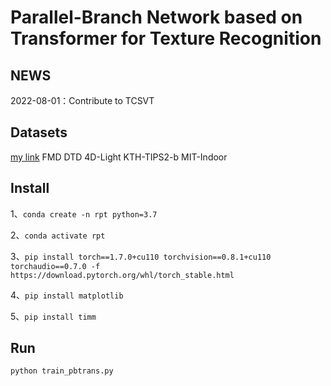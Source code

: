 # Parallel-Branch Network based on Transformer for Texture Recognition


## NEWS
2022-08-01：Contribute to TCSVT


## Datasets
[my link](file:///dataset/FMD/READMD.md)
FMD
DTD
4D-Light
KTH-TIPS2-b
MIT-Indoor


## Install
1、```conda create -n rpt python=3.7```

2、```conda activate rpt```

3、```pip install torch==1.7.0+cu110 torchvision==0.8.1+cu110 torchaudio==0.7.0 -f https://download.pytorch.org/whl/torch_stable.html```

4、```pip install matplotlib```

5、```pip install timm```



## Run
```python train_pbtrans.py ```
